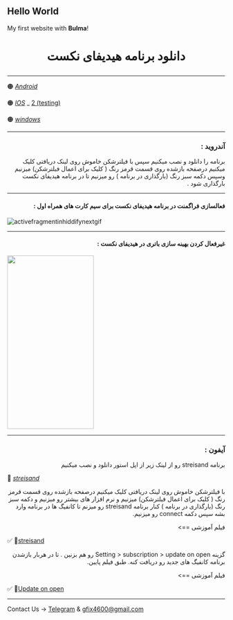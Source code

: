 <!DOCTYPE html>
<html>
  <head>
    <meta charset="utf-8">
    <meta name="viewport" content="width=device-width, initial-scale=1">
    <title>Hello Bulma!</title>
    <link rel="stylesheet" href="https://cdn.jsdelivr.net/npm/bulma@0.9.4/css/bulma.min.css">
  </head>
  <body>
  <section class="section">
    <div class="container">
      <h1 class="title">
        Hello World
      </h1>
      <p class="subtitle">
        My first website with <strong>Bulma</strong>!
      </p>
    </div>
  </section>

<h1>
<center> 
        <p>
         دانلود برنامه هیدیفای نکست
        </p>
</center>
</h1>


---

🟠 [*Android*](https://github.com/hiddify/hiddify-next/releases/latest/download/hiddify-android-universal.apk) 

🟠 [*IOS*](https://apps.apple.com/us/app/streisand/id6450534064) _ [2 (testing)](https://testflight.apple.com/join/URrT6ZWm)

🟠 [*windows*](https://github.com/hiddify/hiddify-next/releases/latest/download/hiddify-windows-x64-setup.zip) 



---

<h3 dir="rtl">آندروید :</h3>

<p dir="rtl">برنامه را دانلود و نصب میکنیم سپس با فیلترشکن خاموش روی لینک دریافتی کلیک میکنیم درصفحه بازشده روی قسمت قرمز رنگ ( کلیک برای اعمال فیلترشکن) میزنیم وسپس دکمه سبز رنگ (بارگذاری در برنامه ) رو میزنیم تا در برنامه هیدیفای نکست بارگذاری شود . </p>


---

<h4 dir="rtl">فعالسازی فراگمنت در برنامه هیدیفای نکست برای سیم کارت های همراه اول  :</h4>

![activefragmentinhiddifynextgif](https://github.com/mostafacpr/HiddifyNext/assets/120664716/6f0562bc-ebea-4505-a25a-f026d51beeb0)

---

<h4 dir="rtl">غیرفعال کردن بهینه سازی باتری در هیدیفای نکست :</h4>


<img src="https://github.com/mostafacpr/HiddifyNext/assets/120664716/a86038ab-6e37-49cd-b0e1-8a9ea2095144" width="200" height="400" />
  
 
 

 ---

 <h3 dir="rtl">آیفون :</h3>

 <p dir="rtl">برنامه streisand رو از لینک زیر از اپل استور دانلود و نصب میکنیم </p> 

🌈 [*streisand*](https://apps.apple.com/us/app/streisand/id6450534064)

 
 
 <p dir="rtl">
 با فیلترشکن خاموش روی لینک دریافتی کلیک میکنیم درصفحه بازشده روی قسمت قرمز رنگ ( کلیک برای اعمال فیلترشکن) میزنیم و نرم افزار های بیشتر رو میزنیم و دکمه سبز رنگ (بارگذاری در برنامه ) کنار برنامه streisand رو میزنم تا کانفیگ ها در برنامه وارد بشه سپس دکمه connect رو میزنیم.
 
 </p>

<p dir="rtl">فیلم آموزشی ==></p>

✅ 🎥[streisand](https://drive.google.com/file/d/1Rt52BTSyQ-yogfVQOoz0PtRmY0RmT8f8/view)



<p dir="rtl">گزینه Setting > subscription > update on open رو هم بزنین . تا در هربار بازشدن برنامه کانفیگ های جدید رو دریافت کنه. طبق فیلم پایین.</p>

<p dir="rtl">فیلم آموزشی ==></p>

✅ 🎥[Update on open](https://drive.google.com/file/d/1J2bxjsazmLSwviAnfgWbHNf-5ErjebKC/view)



 
________________________________________

 Contact Us → [Telegram](http://t.me/fastfixgsm) & [gfix4600@gmail.com](mailto:gfix4600@gmail.com)



  </body>
</html>

